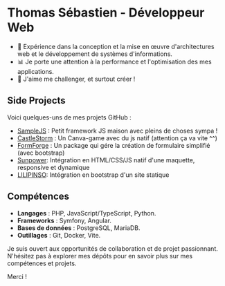 # Thomas Sébastien - Développeur Web

- 💼 Expérience dans la conception et la mise en œuvre d'architectures web et le développement de systèmes d'informations.
- 📊 Je porte une attention à la performance et l'optimisation des mes applications.
- 🦾 J'aime me challenger, et surtout créer !

## Side Projects

Voici quelques-uns de mes projets GitHub :

- [SampleJS](https://github.com/SebastienThomasDEV/SimpleJs) : Petit framework JS maison avec pleins de choses sympa !
- [CastleStorm](https://sebastienthomasdev.github.io/CastleStorm/) : Un Canva-game avec du js natif (attention ça va vite ^^)
- [FormForge](https://sebastienthomasdev.github.io/FormForge/) : Un package qui gére la création de formulaire simplifié (avec bootstrap)
- [Sunpower](https://sebastienthomasdev.github.io/Sunpower/): Intégration en HTML/CSS/JS natif d'une maquette, responsive et dynamique
- [LILIPINSO](https://sebastienthomasdev.github.io/Lilipinso/): Intégration en bootstrap d'un site statique

## Compétences 

- **Langages** : PHP, JavaScript/TypeScript, Python.
- **Frameworks** : Symfony, Angular.
- **Bases de données** : PostgreSQL, MariaDB.
- **Outillages** : Git, Docker, Vite.

Je suis ouvert aux opportunités de collaboration et de projet passionnant. 
N'hésitez pas à explorer mes dépôts pour en savoir plus sur mes compétences et projets.

Merci !
